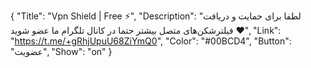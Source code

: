 {
"Title": "Vpn Shield | Free ⚡️",
"Description": "لطفا برای حمایت و دریافت فیلترشکن‌های متصل بیشتر حتما در کانال تلگرام ما عضو شوید ♥️",
"Link": "https://t.me/+gRhjUpuU68ZiYmQ0",
"Color": "#00BCD4",
"Button": "عضویت",
"Show": "on"
}
